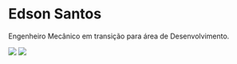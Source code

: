 # Edson Santos

Engenheiro Mecânico em transição para área de Desenvolvimento.

<div>
  <img heigt="180em" src="https://github-readme-stats.vercel.app/api?username=edsonjfs&show_icons=true&include_all_commits=true&count_private=true" />
  <img heigt="200em" src="https://github-readme-stats.vercel.app/api/top-langs?username=edsonjfs&layout=compact" />
</div>

<!--
**edsonjfs/edsonjfs** is a ✨ _special_ ✨ repository because its `README.md` (this file) appears on your GitHub profile.

Here are some ideas to get you started:

- 🔭 I’m currently working on ...
- 🌱 I’m currently learning ...
- 👯 I’m looking to collaborate on ...
- 🤔 I’m looking for help with ...
- 💬 Ask me about ...
- 📫 How to reach me: ...
- 😄 Pronouns: ...
- ⚡ Fun fact: ...
-->


